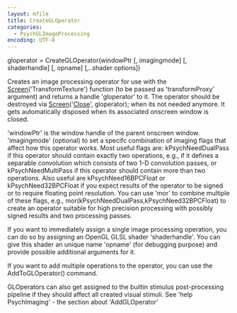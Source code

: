 ```yaml
---
layout: mfile
title: CreateGLOperator
categories:
  - PsychGLImageProcessing
encoding: UTF-8
---
```


gloperator = CreateGLOperator(windowPtr [, imagingmode] [, shaderhandle] [, opname] [,..shader options])

Creates an image processing operator for use with the [Screen](/docs/Screen)('TransformTexture')
function (to be passed as 'transformProxy' argument) and returns
a handle 'gloperator' to it. The operator should be destroyed via [Screen](/docs/Screen)('[Close](/docs/Close)', gloperator);
when its not needed anymore. It gets automatically disposed when its associated onscreen window is closed.

'windowPtr' is the window handle of the parent onscreen window.
'imagingmode' (optional) to set a specifc combination of imaging flags
that affect how this operator works. Most useful flags are:
kPsychNeedDualPass if this operator should contain exactly two
operations, e.g., if it defines a separable convolution which consists of
two 1-D convolution passes, or kPsychNeedMultiPass if this operator should
contain more than two operations. Also useful are kPsychNeed16BPCFloat or
kPsychNeed32BPCFloat if you expect results of the operator to be signed
or to require floating point resolution. You can use 'mor' to combine
multiple of these flags, e.g., mor(kPsychNeedDualPass,kPsychNeed32BPCFloat)
to create an operator suitable for high precision processing with
possibly signed results and two processing passes.

If you want to immediately assign a single image processing operation,
you can do so by assigning an OpenGL GLSL shader 'shaderhandle'. You can
give this shader an unique name 'opname' (for debugging purpose) and
provide possible additional arguments for it.

If you want to add multiple operations to the operator, you can use the
AddToGLOperator() command.

GLOperators can also get assigned to the builtin stimulus post-processing
pipeline if they should affect all created visual stimuli. See 'help
PsychImaging' - the section about 'AddGLOperator'
